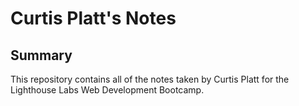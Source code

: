 # Curtis Platt's Notes
## Summary
This repository contains all of the notes taken by Curtis Platt for the Lighthouse Labs Web Development Bootcamp.